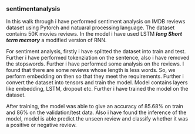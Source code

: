 ### sentimentanalysis
In this walk through i have performed sentiment analysis on IMDB reviews dataset using Pytorch and natuaral processing language. The dataset contains 50K movies reviews.
In the model i have used LSTM ***long Short term memory*** a modified version of RNN.

For sentiment analysis, firstly i have splitted the dataset into train and test. Further i have performed  tokenziation on the sentence, also i have removed the stopswords. Further i have
performed some analysis on the reviews. I found that there are some reviews whose length is less words. So, we perform embedding on then so that they meet the requirements. Further i convert the dataset into tensors and train the model. Model contains layers like embedding, LSTM, dropout etc. Further i have trained the model on the dataset.

After training, the model was able to give an accuracy of 85.68% on train and 86% on the validation/test data. Also i have found the inference of the model,  model is able  predict the unseen review and classify whether it was a positive or negative review.
